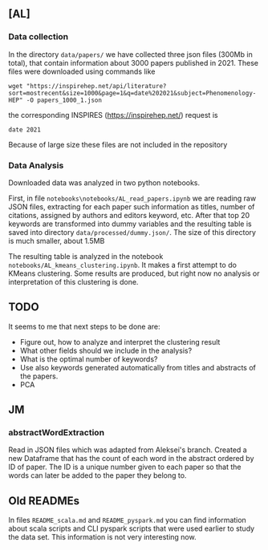 ## [AL]

### Data collection

In the directory `data/papers/` we have collected three json files (300Mb in total), that contain information about 3000 papers published in 2021. These files were downloaded using commands like

    wget "https://inspirehep.net/api/literature?sort=mostrecent&size=1000&page=1&q=date%202021&subject=Phenomenology-HEP" -O papers_1000_1.json

the corresponding INSPIRES (https://inspirehep.net/) request is

    date 2021

Because of large size these files are not included in the repository

### Data Analysis

Downloaded data was analyzed in two python notebooks.

First, in file `notebooks\notebooks/AL_read_papers.ipynb` we are reading raw JSON files, extracting for each paper such information as titles, number of citations, assigned by authors and editors keyword, etc. After that top 20 keywords are transformed into dummy variables and the resulting table is saved into directory `data/processed/dummy.json/`. The size of this directory is much smaller, about 1.5MB

The resulting table is analyzed in the notebook ` notebooks/AL_kmeans_clustering.ipynb`. It makes a first attempt to do KMeans clustering. Some results are produced, but right now no analysis or interpretation of this clustering is done.

## TODO

It seems to me that next steps to be done are:

- Figure out, how to analyze and interpret the clustering result
- What other fields should we include in the analysis?
- What is the optimal number of keywords?
- Use also keywords generated automatically from titles and abstracts of the papers.
- PCA

## JM

### abstractWordExtraction

Read in JSON files which was adapted from Aleksei's branch.
Created a new Dataframe that has the count of each word in the abstract ordered by ID of paper.
The ID is a unique number given to each paper so that the words can later be added to the paper they belong to.

## Old READMEs

In files `README_scala.md` and `README_pyspark.md` you can find information about scala scripts and CLI pyspark scripts that were used earlier to study the data set. This information is not very interesting now.
